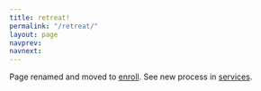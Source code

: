 ```yaml
---
title: retreat!
permalink: "/retreat/"
layout: page
navprev: 
navnext:
---
```


Page renamed and moved to [enroll](/resource/enroll). See new process in [services](/back/services#retreat).

